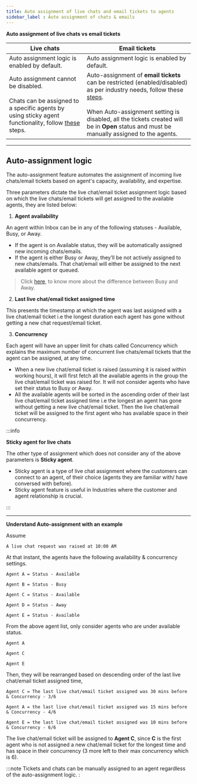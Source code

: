 ```yaml
---
title: Auto assignment of live chats and email tickets to agents
sidebar_label : Auto assignment of chats & emails
---
```


**Auto assignment of live chats vs email tickets**

| Live chats | Email tickets |
| -------- | -------- |
| Auto assignment logic is enabled by default. | Auto assignment logic is enabled by default. |
|Auto assignment cannot be disabled. <br/><br/>  Chats can be assigned to a specific agents by using sticky agent functionality, follow [these](https://docs.yellow.ai/docs/platform_concepts/inbox/inbox-settings/automation/stickyagent) steps.  | Auto-assignment of **email tickets** can be restricted (enabled/disabled) as per industry needs, follow these [steps](https://docs.yellow.ai/docs/platform_concepts/inbox/inbox-settings/automation/tickets-assignment-logic). <br/><br/> When Auto-assignment setting is disabled, all the tickets created will be in **Open** status and must be manually assigned to the agents. |

-------

## Auto-assignment logic

The auto-assignment feature automates the assignment of incoming live chats/email tickets based on agent's capacity, availability, and expertise.

Three parameters dictate the live chat/email ticket assignment logic based on which the live chats/email tickets will get assigned to the available agents, they are listed below:


1.  **Agent availability**

An agent within Inbox can be in any of the following statuses - Available, Busy, or Away.  

- If the agent is on Available status, they will be automatically assigned new incoming chats/emails.
- If the agent is either Busy or Away, they’ll be not actively assigned to new chats/emails. That chat/email will either be assigned to the next available agent or queued.

> Click [here](https://docs.yellow.ai/docs/platform_concepts/inbox/inbox_setup/agentstatuses), to know more about the difference between Busy and Away.

  

2.  **Last live chat/email ticket assigned time**

This presents the timestamp at which the agent was last assigned with a live chat/email ticket i.e the longest duration each agent has gone without getting a new chat request/email ticket.

  

3.  **Concurrency**

Each agent will have an upper limit for chats called Concurrency which explains the maximum number of concurrent live chats/email tickets that the agent can be assigned, at any time.

- When a new live chat/email ticket is raised (assuming it is raised within working hours), it will first fetch all the available agents in the group the live chat/email ticket was raised for. It will not consider agents who have set their status to Busy or Away.
- All the available agents will be sorted in the ascending order of their last live chat/email ticket assigned time i.e the longest an agent has gone without getting a new live chat/email ticket. Then the live chat/email ticket will be assigned to the first agent who has available space in their concurrency.

  

:::info

**Sticky agent for live chats**

The other type of assignment which does not consider any of the above parameters is **Sticky agent**.

- Sticky agent is a type of live chat assignment where the customers can connect to an agent, of their choice (agents they are familiar with/ have conversed with before).
- Sticky agent feature is useful in Industries where the customer and agent relationship is crucial.

:::

----

  

**Understand Auto-assignment with an example**


Assume

  

    A live chat request was raised at 10:00 AM

  

  

At that instant, the agents have the following availability & concurrency settings.

  

  

    Agent A = Status - Available

    Agent B = Status - Busy

    Agent C = Status - Available

    Agent D = Status - Away

    Agent E = Status - Available

  

  

From the above agent list, only consider agents who are under available status.

  

    Agent A

    Agent C

    Agent E

  

Then, they will be rearranged based on descending order of the last live chat/email ticket assigned time,

  

    Agent C = The last live chat/email ticket assigned was 30 mins before & Concurrency - 3/6

    Agent A = the last live chat/email ticket assigned was 15 mins before & Concurrency - 4/6

    Agent E = the last live chat/email ticket assigned was 10 mins before & Concurrency - 6/6

    
  

The live chat/email ticket will be assigned to **Agent C**, since **C** is the first agent who is not assigned a new chat/email ticket for the longest time and has space in their concurrency (3 more left to their max concurrency which is 6).

  
:::note
Tickets and chats can be manually assigned to an agent regardless of the auto-assignment logic.
: